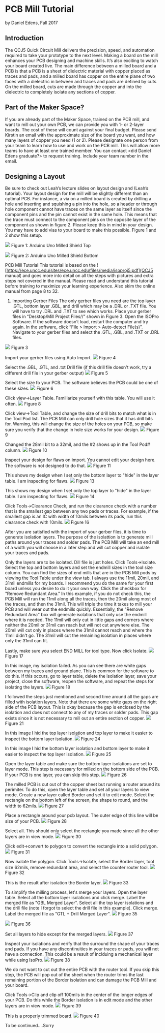 # PCB Mill Tutorial

by Daniel Edens, Fall 2017

## Introduction
The QCJ5 Quick Circuit Mill delivers the precision, speed, and automation required to take your prototype to the next level. Making a board on the mill enhances your PCB designing and machine skills. It’s also exciting to watch your board created live. The main difference between a milled board and a PCB is that a PCB is a sheet of dielectric material with copper placed as traces and pads, and a milled board has copper on the entire plane of two faces with a dielectric in between and traces and pads are defined by cuts. On the milled board, cuts are made through the copper and into the dielectric to completely isolate any sections of copper.

## Part of the Maker Space?

If you are already part of the Maker Space, trained on the PCB mill, and want to mill out your own PCB, we can provide you with 1- or 2-layer boards. The cost of these will count against your final budget. Please send Kirstin an email with the approximate size of the board you want, and how many layers of copper you need (1 or 2).
Please designate one person from your team to learn how to use and work on the PCB mill. This will allow more teams to have at least one trained member. You can contact <did Daniel Edens graduate?> to request training. Include your team number in the email.

## Designing a Layout

Be sure to check out Leah’s lecture slides on layout design and (Leah’s tutorial). Your layout design for the mill will be slightly different than an optimal PCB. For instance, a via on a milled board is created by drilling a hole and inserting and squishing a pin into the hole, so a header or through hole component cannot have traces on the same layer as itself since the component pins and the pin cannot exist in the same hole. This means that the trace must connect to the component pins on the opposite layer of the component as shown in figure 2. Please keep this in mind in your design. You may have to add vias to your board to make this possible. Figure 1 and 2 show this setup.

![](./Images/UnoMilledPCBTop.JPG)
Figure 1: Arduino Uno Milled Shield Top

![](./Images/UnoMilledPCBBottom.JPG)
Figure 2: Arduino Uno Milled Shield Bottom

PCB Mill Tutorial
This tutorial is based on the ![https://ece.uncc.edu/sites/ece.uncc.edu/files/media/isoproj5.pdf](QCJ5 manual) and goes more into detail on all the steps with pictures and extra steps not covered in the manual. Please read and understand this tutorial before training to maximize your learning experience. Also skim the online manual from page 8 to 32.

1) Importing Gerber Files
The only gerber files you need are the top layer .GTL, bottom layer .GBL, and drill which may be a .DRL or .TXT file. You will have to try .DRL and .TXT to see which works.
Place your gerber files in “Desktop/Mill Project Files/<your net id folder>/<project name>” shown in Figure 3. Open the ISOPro Software. If the software doesn’t load, restart the computer and try again. In the software, click “File > Import > Auto-detect File(s)”. Navigate to your gerber files and select the .GTL, .GBL, and .TXT or .DRL files.

![](./Images/1.JPG)
Figure 3

Import your gerber files using Auto Import.
![](./Images/2.JPG)
Figure 4

Select the .GBL, .GTL, and .txt Drill file (if this drill file doesn't work, try a different drill file in your gerber output)
![](./Images/3.JPG)
Figure 5

Select the size fo your PCB. The software believes the PCB could be one of these sizes.
![](./Images/4.JPG)
Figure 6

Click view->Layer Table. Familiarize yourself with this table. You will use it often.
![](./Images/6.JPG)
Figure 8

Click view->Tool Table, and change the size of drill bits to match what is in the Tool Pod list. The PCB Mill can only drill hole sizes that it has drill bits for. Warning, this will change the size of the holes on your PCB, so make sure you verify that the change in hole size works for your design.
![](./Images/7.JPG)
Figure 9

Changed the 28mil bit to a 32mil, and the #2 shows up in the Tool Pod# column.
![](./Images/8.JPG)
Figure 10

Inspect your design for flaws on import. You cannot edit your design here. The software is not designed to do that.
![](./Images/9.JPG)
Figure 11

This shows my design when I set only the bottom layer to "hide" in the layer table. I am inspecting for flaws.
![](./Images/11.JPG)
Figure 13

This shows my design when I set only the top layer to "hide" in the layer table. I am inspecting for flaws.
![](./Images/12.JPG)
Figure 14

Click Tools->Clearance Check, and run the clearance check with a number that is the smallest gap between any two pads or traces. For example, if the smallest gap is an IC with width of 10mils between its pads, run this clearance check with 10mils.
![](./Images/14.JPG)
Figure 16

After you are satisfied with the import of your gerber files, it is time to generate isolation layers. The purpose of the isolattion is to generate mill paths around your traces and solder pads. The PCB Mill will take an end mill of a width you will choose in a later step and will cut copper and isolate your traces and pads.

Only the layers are to be isolated. Dill file is just holes. Click Tools->Isolate. Select the top and bottom layers and set the endmill sizes in the tool size column. You can find the sizes of end mills that are in the PCB Mill pods by viewing the Tool Table under the view tab. I always use the 11mil, 20mil, and 31mil endmills for my boards. I recommend you do the same for your first board unless you desire to do it your own way. Click the checkbox for "Remove Redundant Area." In this example, if you do not check this, the PCB Mill will run the 11mil along all the traces, then the 20mil along most of the traces, and then the 31mil. This will triple the time it takes to mill your PCB and will wear out the endmills quickly. Essentially, the "Remove Redundant Area" box will generate isolations that only use the endmill where it is needed. The 11mil will only cut in little gaps and corners where neither the 20mil or 31mil can reach but will not cut anywhere else. The 20mil will cut only in places where the 31mil cannot reach and where the 11mil didn't go. The 31mil will cut the remaining isolation in places where only the 31mil can fit.

Lastly, make sure you select END MILL for tool type. Now click Isolate.
![](./Images/15.JPG)
Figure 17

In this image, my isolation failed. As you can see there are white gaps between my traces and ground plane. This is common for the software to do this. If this occurs, go to layer table, delete the isolation layer, save your project, close the software, reopen the software, and repeat the steps for isolating the layers.
![](./Images/16.JPG)
Figure 18

I followed the steps just mentioned and second time around all the gaps are filled with isolation layers. Note that there are some white gaps on the right side of the PCB layout. This is okay because the gap is enclosed by the isolation and does not connect to any of my traces or solder pads. This gap exists since it is not necessary to mill out an entire section of copper.
![](./Images/19.JPG)
Figure 21

In this image I hid the top layer isolation and top layer to make it easier to inspect the bottom layer isolation.
![](./Images/22.JPG)
Figure 24

In this image I hid the bottom layer isolation and bottom layer to make it easier to inspect the top layer isolation.
![](./Images/23.JPG)
Figure 25

Open the layer table and make sure the bottom layer isolations are set to layer mode. This step is necessary for milled on the bottom side of the PCB. If your PCB is one layer, you can skip this step.
![](./Images/24.JPG)
Figure 26

The milled PCB is cut out of the copper sheet but running a router around its perimiter. To do this, open the layer table and set all your layers to view mode. Create a new layer called Border and set it to edit mode. Select the rectangle on the bottom left of the screen, the shape to round, and the width to 62mils.
![](./Images/25.JPG)
Figure 27

Place a rectangle around your pcb layout. The outer edge of this line will be size of your PCB.
![](./Images/26.JPG)
Figure 28

Select all. This should only select the rectangle you made since all the other layers are in view mode.
![](./Images/28.JPG)
Figure 30

Click edit->convert to polygon to convert the rectangle into a solid polygon.
![](./Images/29.JPG)
Figure 31

Now isolate the polygon. Click Tools->Isolate, select the Border layer, tool size 62mils, remove redundant area, and select the counter router tool.
![](./Images/30.JPG)
Figure 32

This is the result after isolation the Border layer.
![](./Images/31.JPG)
Figure 33

To simplify the milling process, let's merge your layers. Open the layer table. Select all the bottom layer isolations and click merge. Label the merged file as "GBL Merged Layer". Select all the top layer isolations and the drill file (note I forgot to select the drill file in this example). Click merge. Label the merged file as "GTL + Drill Merged Layer".
![](./Images/33.JPG)
Figure 35

![](./Images/34.JPG)
Figure 36

Set all layers to hide except for the merged layers.
![](./Images/35.JPG)
Figure 37

Inspect your isolations and verify that the surround the shape of your traces and pads. If you have any discontinuities in your traces or pads, you will not have a connection. This could be a result of inclduing a mechanical layer while using IsoPro.
![](./Images/36.JPG)
Figure 38

We do not want to cut out the entire PCB with the router tool. If you skip this step, the PCB will pop out of the sheet when the router trims the last remaining portion of the Border isolation and can damage the PCB Mill and your board.

Click Tools->Clip and clip off 100mils in the center of the longer edges of your PCB. Do this while the Border isolation is in edit mode and the other layers are in view mode.
![](./Images/37.JPG)
Figure 39

This is a properly trimmed board.
![](./Images/38.JPG)
Figure 40

To be continued....Sorry
